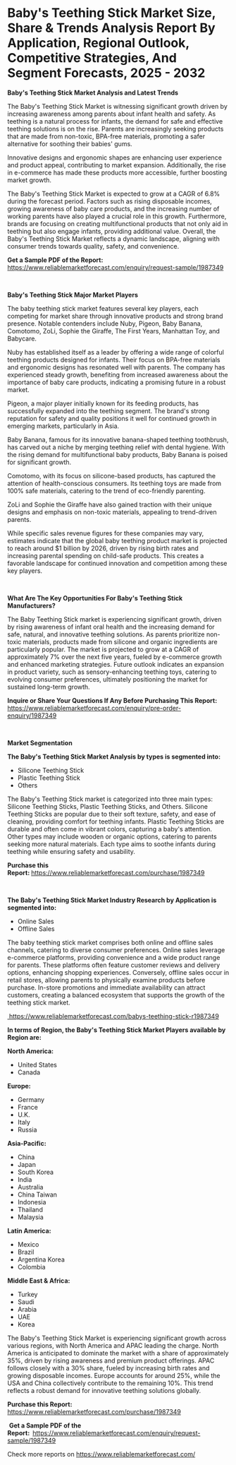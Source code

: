 <p><h1>Baby's Teething Stick Market Size, Share & Trends Analysis Report By Application, Regional Outlook, Competitive Strategies, And Segment Forecasts, 2025 - 2032</h1></p><p><strong>Baby's Teething Stick Market Analysis and Latest Trends</strong></p>
<p><p>The Baby's Teething Stick Market is witnessing significant growth driven by increasing awareness among parents about infant health and safety. As teething is a natural process for infants, the demand for safe and effective teething solutions is on the rise. Parents are increasingly seeking products that are made from non-toxic, BPA-free materials, promoting a safer alternative for soothing their babies' gums. </p><p>Innovative designs and ergonomic shapes are enhancing user experience and product appeal, contributing to market expansion. Additionally, the rise in e-commerce has made these products more accessible, further boosting market growth.</p><p>The Baby's Teething Stick Market is expected to grow at a CAGR of 6.8% during the forecast period. Factors such as rising disposable incomes, growing awareness of baby care products, and the increasing number of working parents have also played a crucial role in this growth. Furthermore, brands are focusing on creating multifunctional products that not only aid in teething but also engage infants, providing additional value. Overall, the Baby's Teething Stick Market reflects a dynamic landscape, aligning with consumer trends towards quality, safety, and convenience.</p></p>
<p><strong>Get a Sample PDF of the Report:&nbsp;</strong> <a href="https://www.reliablemarketforecast.com/enquiry/request-sample/1987349?utm_campaign=3176&utm_medium=2&utm_source=Github&utm_content=ia&utm_term=06042025&utm_id=babys-teething-stick">https://www.reliablemarketforecast.com/enquiry/request-sample/1987349</a></p>
<p>&nbsp;</p>
<p><strong>Baby's Teething Stick Major Market Players</strong></p>
<p><p>The baby teething stick market features several key players, each competing for market share through innovative products and strong brand presence. Notable contenders include Nuby, Pigeon, Baby Banana, Comotomo, ZoLi, Sophie the Giraffe, The First Years, Manhattan Toy, and Babycare.</p><p>Nuby has established itself as a leader by offering a wide range of colorful teething products designed for infants. Their focus on BPA-free materials and ergonomic designs has resonated well with parents. The company has experienced steady growth, benefiting from increased awareness about the importance of baby care products, indicating a promising future in a robust market.</p><p>Pigeon, a major player initially known for its feeding products, has successfully expanded into the teething segment. The brand's strong reputation for safety and quality positions it well for continued growth in emerging markets, particularly in Asia.</p><p>Baby Banana, famous for its innovative banana-shaped teething toothbrush, has carved out a niche by merging teething relief with dental hygiene. With the rising demand for multifunctional baby products, Baby Banana is poised for significant growth. </p><p>Comotomo, with its focus on silicone-based products, has captured the attention of health-conscious consumers. Its teething toys are made from 100% safe materials, catering to the trend of eco-friendly parenting.</p><p>ZoLi and Sophie the Giraffe have also gained traction with their unique designs and emphasis on non-toxic materials, appealing to trend-driven parents.</p><p>While specific sales revenue figures for these companies may vary, estimates indicate that the global baby teething product market is projected to reach around $1 billion by 2026, driven by rising birth rates and increasing parental spending on child-safe products. This creates a favorable landscape for continued innovation and competition among these key players.</p></p>
<p>&nbsp;</p>
<p><strong>What Are The Key Opportunities For Baby's Teething Stick Manufacturers?</strong></p>
<p><p>The Baby Teething Stick market is experiencing significant growth, driven by rising awareness of infant oral health and the increasing demand for safe, natural, and innovative teething solutions. As parents prioritize non-toxic materials, products made from silicone and organic ingredients are particularly popular. The market is projected to grow at a CAGR of approximately 7% over the next five years, fueled by e-commerce growth and enhanced marketing strategies. Future outlook indicates an expansion in product variety, such as sensory-enhancing teething toys, catering to evolving consumer preferences, ultimately positioning the market for sustained long-term growth.</p></p>
<p><strong>Inquire or Share Your Questions If Any Before Purchasing This Report:</strong> <a href="https://www.reliablemarketforecast.com/enquiry/pre-order-enquiry/1987349?utm_campaign=3176&utm_medium=2&utm_source=Github&utm_content=ia&utm_term=06042025&utm_id=babys-teething-stick">https://www.reliablemarketforecast.com/enquiry/pre-order-enquiry/1987349</a></p>
<p>&nbsp;</p>
<p><strong>Market Segmentation</strong></p>
<p><strong>The Baby's Teething Stick Market Analysis by types is segmented into:</strong></p>
<p><ul><li>Silicone Teething Stick</li><li>Plastic Teething Stick</li><li>Others</li></ul></p>
<p><p>The Baby's Teething Stick market is categorized into three main types: Silicone Teething Sticks, Plastic Teething Sticks, and Others. Silicone Teething Sticks are popular due to their soft texture, safety, and ease of cleaning, providing comfort for teething infants. Plastic Teething Sticks are durable and often come in vibrant colors, capturing a baby's attention. Other types may include wooden or organic options, catering to parents seeking more natural materials. Each type aims to soothe infants during teething while ensuring safety and usability.</p></p>
<p><strong>Purchase this Report:&nbsp;</strong><a href="https://www.reliablemarketforecast.com/purchase/1987349?utm_campaign=3176&utm_medium=2&utm_source=Github&utm_content=ia&utm_term=06042025&utm_id=babys-teething-stick">https://www.reliablemarketforecast.com/purchase/1987349</a></p>
<p>&nbsp;</p>
<p><strong>The Baby's Teething Stick Market Industry Research by Application is segmented into:</strong></p>
<p><ul><li>Online Sales</li><li>Offline Sales</li></ul></p>
<p><p>The baby teething stick market comprises both online and offline sales channels, catering to diverse consumer preferences. Online sales leverage e-commerce platforms, providing convenience and a wide product range for parents. These platforms often feature customer reviews and delivery options, enhancing shopping experiences. Conversely, offline sales occur in retail stores, allowing parents to physically examine products before purchase. In-store promotions and immediate availability can attract customers, creating a balanced ecosystem that supports the growth of the teething stick market.</p></p>
<p><a href="https://www.reliablemarketforecast.com/babys-teething-stick-r1987349?utm_campaign=3176&utm_medium=2&utm_source=Github&utm_content=ia&utm_term=06042025&utm_id=babys-teething-stick">&nbsp;https://www.reliablemarketforecast.com/babys-teething-stick-r1987349</a></p>
<p><strong>In terms of Region, the Baby's Teething Stick Market Players available by Region are:</strong></p>
<p>
    <p> <strong> North America: </strong>
        <ul>
            <li>United States</li>
            <li>Canada</li>
        </ul>
        </p> 
    <p> <strong> Europe: </strong>
        <ul>
            <li>Germany</li>
            <li>France</li>
            <li>U.K.</li>
            <li>Italy</li>
            <li>Russia</li>
        </ul>
        </p> 
    <p> <strong> Asia-Pacific: </strong>
        <ul>
            <li>China</li>
            <li>Japan</li>
            <li>South Korea</li>
            <li>India</li>
            <li>Australia</li>
            <li>China Taiwan</li>
            <li>Indonesia</li>
            <li>Thailand</li>
            <li>Malaysia</li>
        </ul>
        </p> 
    <p> <strong> Latin America: </strong>
        <ul>
            <li>Mexico</li>
            <li>Brazil</li>
            <li>Argentina Korea</li>
            <li>Colombia</li>
        </ul>
        </p> 
    <p> <strong> Middle East & Africa: </strong>
        <ul>
            <li>Turkey</li>
            <li>Saudi</li>
            <li>Arabia</li>
            <li>UAE</li>
            <li>Korea</li>
        </ul>
    </p>
    </p>
<p><p>The Baby's Teething Stick Market is experiencing significant growth across various regions, with North America and APAC leading the charge. North America is anticipated to dominate the market with a share of approximately 35%, driven by rising awareness and premium product offerings. APAC follows closely with a 30% share, fueled by increasing birth rates and growing disposable incomes. Europe accounts for around 25%, while the USA and China collectively contribute to the remaining 10%. This trend reflects a robust demand for innovative teething solutions globally.</p></p>
<p><strong>Purchase this Report: </strong><a href="https://www.reliablemarketforecast.com/purchase/1987349?utm_campaign=3176&utm_medium=2&utm_source=Github&utm_content=ia&utm_term=06042025&utm_id=babys-teething-stick">https://www.reliablemarketforecast.com/purchase/1987349</a></p>
<p>&nbsp;<strong>Get a Sample PDF of the Report:&nbsp;&nbsp;</strong><a href="https://www.reliablemarketforecast.com/enquiry/request-sample/1987349?utm_campaign=3176&utm_medium=2&utm_source=Github&utm_content=ia&utm_term=06042025&utm_id=babys-teething-stick">https://www.reliablemarketforecast.com/enquiry/request-sample/1987349</a></p>
<p><strong></strong></p>
<p>Check more reports on <a href="https://www.reliablemarketforecast.com/?utm_campaign=3176&utm_medium=2&utm_source=Github&utm_content=ia&utm_term=06042025&utm_id=babys-teething-stick">https://www.reliablemarketforecast.com/</a></p>